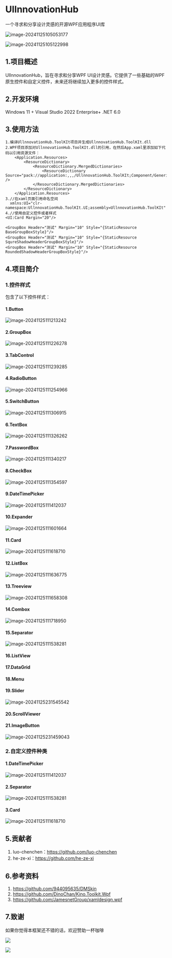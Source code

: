 # UllnnovationHub

一个寻求和分享设计灵感的开源WPF应用程序UI库

![image-20241125105053177](README.assets/image-20241125105053177.png)

![image-20241125105122998](README.assets/image-20241125105122998.png)

## 1.项目概述

UllnnovationHub，旨在寻求和分享WPF UI设计灵感。它提供了一些基础的WPF原生控件和自定义控件，未来还将继续加入更多的控件样式。

## 2.开发环境

Windows 11 + Visual Studio 2022 Enterprise+ .NET 6.0

## 3.使用方法

```xaml
1.编译UllnnovationHub.ToolKIt项目并生成UllnnovationHub.ToolKIt.dll
2.WPF项目添加对UllnnovationHub.ToolKIt.dll的引用，在然后App.xaml里添加如下代码以引用资源文件：
    <Application.Resources>
        <ResourceDictionary>
            <ResourceDictionary.MergedDictionaries>
                <ResourceDictionary Source="pack://application:,,,/UllnnovationHub.ToolKIt;Component/Generic.xaml" />
            </ResourceDictionary.MergedDictionaries>
        </ResourceDictionary>
    </Application.Resources>
3.//在xaml页面引用命名空间
  xmlns:UI="clr-namespace:UllnnovationHub.ToolKIt.UI;assembly=UllnnovationHub.ToolKIt"
4.//使用自定义控件或者样式
<UI:Card Margin="20"/>

<GroupBox Header="测试" Margin="10" Style="{StaticResource BaseGroupBoxStyle}"/>
<GroupBox Header="测试" Margin="10" Style="{StaticResource SqureShadowHeaderGroupBoxStyle}"/>
<GroupBox Header="测试" Margin="10" Style="{StaticResource RoundedShadowHeaderGroupBoxStyle}"/>
```

## 4.项目简介

### 1.控件样式

包含了以下控件样式：

#### 1.Button

![image-20241125111213242](README.assets/image-20241125111213242.png)

#### 2.GroupBox

![image-20241125111226278](README.assets/image-20241125111226278.png)

#### 3.TabControl

![image-20241125111239285](README.assets/image-20241125111239285.png)

#### 4.RadioButton

![image-20241125111254966](README.assets/image-20241125111254966.png)

#### 5.SwitchButton

![image-20241125111306915](README.assets/image-20241125111306915.png)

#### 6.TextBox

![image-20241125111326262](README.assets/image-20241125111326262.png)

#### 7.PasswordBox

![image-20241125111340217](README.assets/image-20241125111340217.png)

#### 8.CheckBox

![image-20241125111354597](README.assets/image-20241125111354597.png)

#### 9.DateTimePicker

![image-20241125111412037](README.assets/image-20241125111412037.png)

#### 10.Expander

![image-20241125111601664](README.assets/image-20241125111601664.png)

#### 11.Card

![image-20241125111618710](README.assets/image-20241125111618710.png)

#### 12.ListBox

![image-20241125111636775](README.assets/image-20241125111636775.png)

#### 13.Treeview

![image-20241125111658308](README.assets/image-20241125111658308.png)

#### 14.Combox

![image-20241125111718950](README.assets/image-20241125111718950.png)

#### 15.Separator

![image-20241125111538281](README.assets/image-20241125111538281.png)

#### 16.ListView

#### 17.DataGrid

#### 18.Menu

#### 19.Slider

![image-20241125231545542](README.assets/image-20241125231545542.png)

#### 20.ScrollViewer

#### 21.ImageButton

![image-20241125231459043](README.assets/image-20241125231459043.png)



### 2.自定义控件种类

#### 1.DateTimePicker

![image-20241125111412037](README.assets/image-20241125111412037.png)

#### 2.Separator

![image-20241125111538281](README.assets/image-20241125111538281.png)

#### 3.Card

![image-20241125111618710](README.assets/image-20241125111618710.png)

## 5.贡献者
1. luo-chenchen：https://github.com/luo-chenchen
2. he-ze-xi：https://github.com/he-ze-xi

## 6.参考资料

1. https://github.com/944095635/DMSkin
2. https://github.com/DinoChan/Kino.Toolkit.Wpf
3. https://github.com/JamesnetGroup/xamldesign.wpf

## 7.致谢

如果你觉得本框架还不错的话，欢迎赞助一杯咖啡

![](README.assets/wechat.png)

![](README.assets/ali.png)

